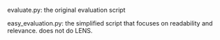 evaluate.py: the original evaluation script

easy_evaluation.py: the simplified script that focuses on readability and relevance. does not do LENS.